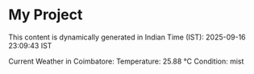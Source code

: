 # My Project

This content is dynamically generated in Indian Time (IST): 2025-09-16 23:09:43 IST


Current Weather in Coimbatore:
Temperature: 25.88 °C
Condition: mist
